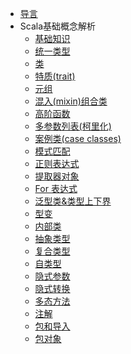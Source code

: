 
* [导言](/language/scala-lang-tour/)
* Scala基础概念解析
    * [基础知识](/language/scala-lang-tour/基础知识.md)
    * [统一类型](/language/scala-lang-tour/统一类型.md)
    * [类](/language/scala-lang-tour/类.md)
    * [特质(trait)](/language/scala-lang-tour/特质(trait).md)
    * [元组](/language/scala-lang-tour/元组.md)
    * [混入(mixin)组合类](/language/scala-lang-tour/混入(mixin)组合类.md)
    * [高阶函数](/language/scala-lang-tour/高阶函数.md)
    * [多参数列表(柯里化)](/language/scala-lang-tour/多参数列表(柯里化).md)
    * [案例类(case classes)](/language/scala-lang-tour/案例类.md)
    * [模式匹配](/language/scala-lang-tour/模式匹配.md)
    * [正则表达式](/language/scala-lang-tour/正则表达式.md)
    * [提取器对象](/language/scala-lang-tour/提取器对象.md)
    * [For 表达式](/language/scala-lang-tour/For表达式.md)
    * [泛型类&类型上下界](/language/scala-lang-tour/泛型类.md)
    * [型变](/language/scala-lang-tour/型变.md)
    * [内部类](/language/scala-lang-tour/内部类.md)
    * [抽象类型](/language/scala-lang-tour/抽象类型.md)
    * [复合类型](/language/scala-lang-tour/复合类型.md)
    * [自类型](/language/scala-lang-tour/自类型.md)
    * [隐式参数](/language/scala-lang-tour/隐式参数.md)
    * [隐式转换](/language/scala-lang-tour/隐式转换.md)
    * [多态方法](/language/scala-lang-tour/多态方法.md)
    * [注解](/language/scala-lang-tour/注解.md)
    * [包和导入](/language/scala-lang-tour/包和导入.md)
    * [包对象](/language/scala-lang-tour/包对象.md)
